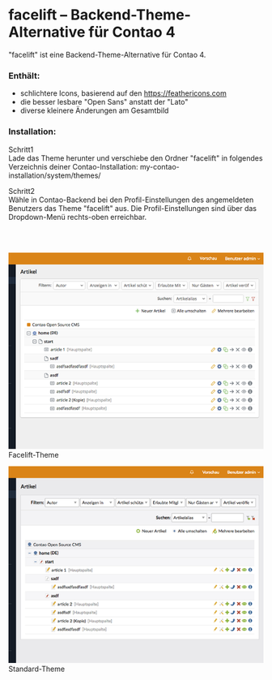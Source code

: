 # facelift – Backend-Theme-Alternative für Contao 4


"facelift" ist eine Backend-Theme-Alternative für Contao 4.




### Enthält:
* schlichtere Icons, basierend auf den https://feathericons.com
* die besser lesbare "Open Sans" anstatt der "Lato"
* diverse kleinere Änderungen am Gesamtbild


### Installation:

Schritt1  
Lade das Theme herunter und verschiebe den Ordner "facelift" in folgendes Verzeichnis deiner Contao-Installation:
my-contao-installation/system/themes/


Schritt2  
Wähle in Contao-Backend bei den Profil-Einstellungen des angemeldeten Benutzers das Theme "facelift" aus. 
Die Profil-Einstellungen sind über das Dropdown-Menü rechts-oben erreichbar.  

<br>
<br>

![](screenshot-1.png)  
Facelift-Theme


![](screenshot-2.png)  
Standard-Theme